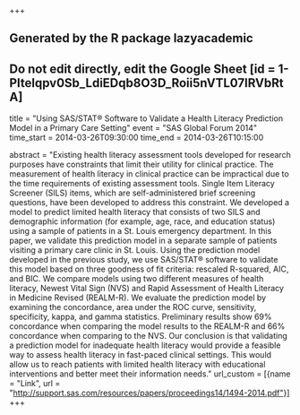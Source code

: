 +++
## Generated by the R package lazyacademic
## Do not edit directly, edit the Google Sheet [id = 1-PItelqpv0Sb_LdiEDqb8O3D_Roii5nVTL07IRVbRtA]
title = "Using SAS/STAT® Software to Validate a Health Literacy Prediction Model in a Primary Care Setting"
event = "SAS Global Forum 2014"
time_start = 2014-03-26T09:30:00
time_end = 2014-03-26T10:15:00

abstract = "Existing health literacy assessment tools developed for research purposes have constraints that limit their utility for clinical practice. The measurement of health literacy in clinical practice can be impractical due to the time requirements of existing assessment tools. Single Item Literacy Screener (SILS) items, which are self-administered brief screening questions, have been developed to address this constraint. We developed a model to predict limited health literacy that consists of two SILS and demographic information (for example, age, race, and education status) using a sample of patients in a St. Louis emergency department. In this paper, we validate this prediction model in a separate sample of patients visiting a primary care clinic in St. Louis. Using the prediction model developed in the previous study, we use SAS/STAT® software to validate this model based on three goodness of fit criteria: rescaled R-squared, AIC, and BIC. We compare models using two different measures of health literacy, Newest Vital Sign (NVS) and Rapid Assessment of Health Literacy in Medicine Revised (REALM-R). We evaluate the prediction model by examining the concordance, area under the ROC curve, sensitivity, specificity, kappa, and gamma statistics. Preliminary results show 69% concordance when comparing the model results to the REALM-R and 66% concordance when comparing to the NVS. Our conclusion is that validating a prediction model for inadequate health literacy would provide a feasible way to assess health literacy in fast-paced clinical settings. This would allow us to reach patients with limited health literacy with educational interventions and better meet their information needs."
url_custom = [{name = "Link", url = "http://support.sas.com/resources/papers/proceedings14/1494-2014.pdf"}]
+++
